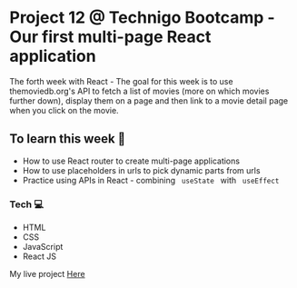 # Project 12 @ Technigo Bootcamp - Our first multi-page React application


The forth week with React - The goal for this week is to use themoviedb.org's API to fetch a list of movies (more on which movies further down), display them on a page and then link to a movie detail page when you click on the movie.

## To learn this week 🧠

- How to use React router to create multi-page applications
- How to use placeholders in urls to pick dynamic parts from urls
- Practice using APIs in React - combining <code> useState </code> with <code> useEffect </code>

### Tech  💻

- HTML
- CSS 
- JavaScript 
- React JS 


My live project [Here](https://popular-movies-by-nasim.netlify.com/)





